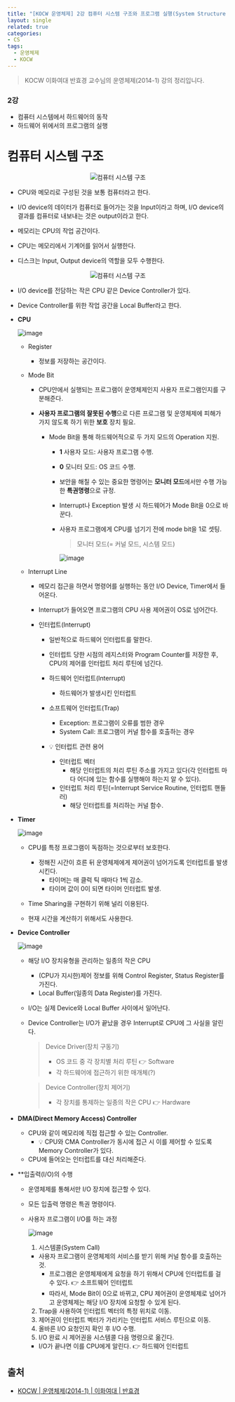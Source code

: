 ```yaml
---
title: "[KOCW 운영체제] 2강 컴퓨터 시스템 구조와 프로그램 실행(System Structure & Program Execution)"
layout: single
related: true
categories:
- CS
tags:
  - 운영체제
  - KOCW
---
```

 
> KOCW 이화여대 반효경 교수님의 운영체제(2014-1) 강의 정리입니다.

### 2강
- 컴퓨터 시스템에서 하드웨어의 동작
- 하드웨어 위에서의 프로그램의 실행

# 컴퓨터 시스템 구조

<p align="center"><img src="https://user-images.githubusercontent.com/76505625/126018047-e36a1cef-d538-4c11-a2ee-3bd2ef2cdc5b.png" alt="컴퓨터 시스템 구조"></p>

- CPU와 메모리로 구성된 것을 보통 컴퓨터라고 한다.
- I/O device의 데이터가 컴퓨터로 들어가는 것을 Input이라고 하며, I/O device의 결과를 컴퓨터로 내보내는 것은 output이라고 한다. 

- 메모리는 CPU의 작업 공간이다.
- CPU는 메모리에서 기계어를 읽어서 실행한다.
- 디스크는 Input, Output device의 역할을 모두 수행한다.

<p align="center"><img src="https://user-images.githubusercontent.com/76505625/126018780-d4fa7308-7870-4986-8508-1e72e51e851b.png" alt="컴퓨터 시스템 구조"></p>

- I/O device를 전담하는 작은 CPU 같은 Device Controller가 있다.
- Device Controller를 위한 작업 공간을 Local Buffer라고 한다.

- **CPU**

  ![image](https://user-images.githubusercontent.com/76505625/126019043-f5260e5a-67f3-438f-a22b-49f7c44e4a6f.png)
  
  - Register
    - 정보를 저장하는 공간이다.
  - Mode Bit
    - CPU안에서 실행되는 프로그램이 운영체제인지 사용자 프로그램인지를 구분해준다.

    - **사용자 프로그램의 잘못된 수행**으로 다른 프로그램 및 운영체제에 피해가 가지 않도록 하기 위한 **보호** 장치 필요.
      - Mode Bit을 통해 하드웨어적으로 두 가지 모드의 Operation 지원.
        - **1** 사용자 모드: 사용자 프로그램 수행.
        - **0** 모니터 모드: OS 코드 수행.

        - 보안을 해칠 수 있는 중요한 명령어는 **모니터 모드**에서만 수행 가능한 **특권명령**으로 규정.
        - Interrupt나 Exception 발생 시 하드웨어가 Mode Bit을 0으로 바꾼다.
        - 사용자 프로그램에게 CPU를 넘기기 전에 mode bit을 1로 셋팅.

          > 모니터 모드(= 커널 모드, 시스템 모드)
          
            ![image](https://user-images.githubusercontent.com/76505625/126019920-77fb8c2e-b74d-448b-87d2-178abaf85e37.png)
            
  - Interrupt Line
    - 메모리 접근을 하면서 명령어를 실행하는 동안 I/O Device, Timer에서 들어온다.
    - Interrupt가 들어오면 프로그램의 CPU 사용 제어권이 OS로 넘어간다.

    - 인터럽트(Interrupt)
      - 일반적으로 하드웨어 인터럽트를 말한다. 
      - 인터럽트 당한 시점의 레지스터와 Program Counter를 저장한 후, CPU의 제어를 인터럽트 처리 루틴에 넘긴다.
      
      - 하드웨어 인터럽트(Interrupt)
        - 하드웨어가 발생시킨 인터럽트
      - 소프트웨어 인터럽트(Trap)
        - Exception: 프로그램이 오류를 범한 경우
        - System Call: 프로그램이 커널 함수를 호출하는 경우  

      - 💡 인터럽트 관련 용어
        - 인터럽트 벡터
          - 해당 인터럽트의 처리 루틴 주소를 가지고 있다(각 인터럽트 마다 어디에 있는 함수를 실행해야 하는지 알 수 있다).
        - 인터럽트 처리 루틴(=Interrupt Service Routine, 인터럽트 핸들러)
          - 해당 인터럽트를 처리하는 커널 함수.

- **Timer**

  ![image](https://user-images.githubusercontent.com/76505625/126021519-7a5b7d14-5810-4dcd-a1b0-7caeed532c85.png)

  - CPU를 특정 프로그램이 독점하는 것으로부터 보호한다.
    - 정해진 시간이 흐른 뒤 운영체제에게 제어권이 넘어가도록 인터럽트를 발생시킨다.
      - 타이머는 매 클럭 틱 때마다 1씩 감소.
      - 타이머 값이 0이 되면 타이머 인터럽트 발생.

  - Time Sharing을 구현하기 위해 널리 이용된다.
  - 현재 시간을 계산하기 위해서도 사용한다.

- **Device Controller**

  ![image](https://user-images.githubusercontent.com/76505625/126021549-f7c12b7e-571a-481c-a2c8-b53cfabff360.png)

  - 해당 I/O 장치유형을 관리하는 일종의 작은 CPU
    - (CPU가 지시한)제어 정보를 위해 Control Register, Status Register를 가진다.
    - Local Buffer(일종의 Data Register)를 가진다.

  - I/O는 실제 Device와 Local Buffer 사이에서 일어난다.
  - Device Controller는 I/O가 끝났을 경우 Interrupt로 CPU에 그 사실을 알린다.

    > Device Driver(장치 구동기)
    >   - OS 코드 중 각 장치별 처리 루틴 👉 Software
    >   - 각 하드웨어에 접근하기 위한 매개체(?)
    
    > Device Controller(장치 제어기)
    >   - 각 장치를 통제하는 일종의 작은 CPU 👉 Hardware

- **DMA(Direct Memory Access) Controller**
  - CPU와 같이 메모리에 직접 접근할 수 있는 Controller.
    - 💡 CPU와 CMA Controller가 동시에 접근 시 이를 제어할 수 있도록 Memory Controller가 있다.
  - CPU에 들어오는 인터럽트를 대신 처리해준다.

- **입출력(I/O)의 수행
  - 운영체제를 통해서만 I/O 장치에 접근할 수 있다. 
  - 모든 입출력 명령은 특권 명령이다.

  - 사용자 프로그램이 I/O를 하는 과정 

    ![image](https://user-images.githubusercontent.com/76505625/126021624-779b01aa-2ae3-45fd-89ea-9763fa3725ce.png)

    1. 시스템콜(System Call)
      - 사용자 프로그램이 운영체제의 서비스를 받기 위해 커널 함수를 호출하는 것.
        - 프로그램은 운영체제에게 요청을 하기 위해서 CPU에 인터럽트를 걸 수 있다. 👉 소프트웨어 인터럽트
        - 따라서, Mode Bit이 0으로 바뀌고, CPU 제어권이 운영체제로 넘어가고 운영체제는 해당 I/O 장치에 요청할 수 있게 된다.
    2. Trap을 사용하여 인터럽트 벡터의 특정 위치로 이동.
    3. 제어권이 인터럽트 벡터가 가리키는 인터럽트 서비스 루틴으로 이동.
    4. 올바른 I/O 요청인지 확인 후 I/O 수행.
    5. I/O 완료 시 제어권을 시스템콜 다음 명령으로 옮긴다.
      - I/O가 끝나면 이를 CPU에게 알린다. 👉 하드웨어 인터럽트








 
## 출처
- [KOCW \| 운영체제(2014-1) \| 이화여대 \| 반효경](http://www.kocw.net/home/search/kemView.do?kemId=1046323)

